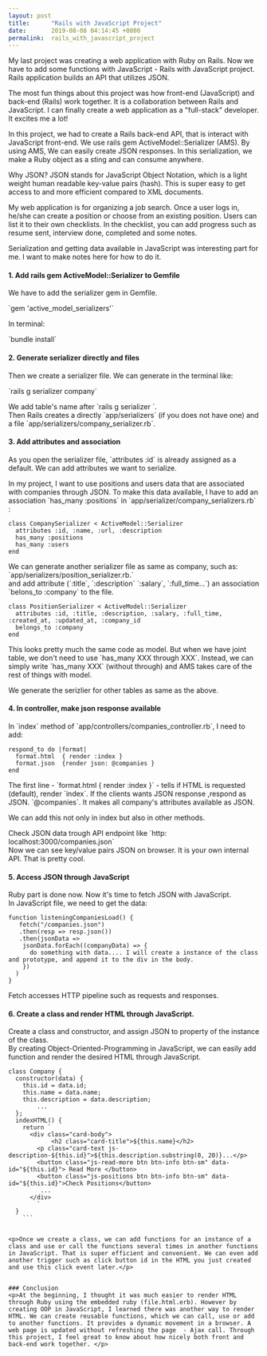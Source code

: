 ```yaml
---
layout: post
title:      "Rails with JavaScript Project"
date:       2019-08-08 04:14:45 +0000
permalink:  rails_with_javascript_project
---
```



My last project was creating a web application with Ruby on Rails. Now we have to add some functions with JavaScript  - Rails with JavaScript project. Rails application builds an API that utilizes JSON.

The most fun things about this project was how front-end (JavaScript) and back-end (Rails) work together. It is a collaboration between Rails and JavaScript. I can finally create a web application as a "full-stack" developer. It excites me a lot!

In this project, we had to create a Rails back-end API, that is interact with JavaScript front-end. We use rails gem ActiveModel::Serializer (AMS). By using AMS, We can easily create JSON responses. In this serialization, we make a Ruby object as a sting and can consume anywhere.

Why JSON? JSON stands for JavaScript Object Notation, which is a light weight human readable key-value pairs (hash). This is super easy to get access to and more efficient compared to XML documents.

My web application is for organizing a job search. Once a user logs in, he/she can create a position or choose from an existing position. Users can list it to their own checklists. In the checklist, you can add progress such as resume sent, interview done, completed and some notes.

Serialization and getting data available in JavaScript was interesting part for me. I want to make notes here for how to do it. 

#### 1. Add rails gem ActiveModel::Serializer to Gemfile
<p>We have to add the serializer gem in Gemfile.</p>
<p>`gem 'active_model_serializers'` </p>

<p>In terminal:</p> 
<p>`bundle install`</p>


#### 2. Generate serializer directly and files
<p>Then we create a serializer file. We can generate in the terminal like:</p>
`rails g serializer company`

<p>We add table's name after `rails g serializer <your table name>`.<br>
Then Rails creates a directly  `app/serializers` (if you does not have one) and a file `app/serializers/company_serializer.rb`. </p>

#### 3. Add attributes and association
<p>As you open the serializer file, `attributes :id` is already assigned as a default. We can add attributes we want to serialize.</p>

<p>In my project, I want to use positions and users data that are associated with companies through JSON. To make this data available, I have to add an association `has_many :positions` in `app/serializer/company_serializers.rb` :</p>


```
class CompanySerializer < ActiveModel::Serializer
  attributes :id, :name, :url, :description
  has_many :positions
  has_many :users
end
```


<p>We can generate another serializer file as same as company, such as: <br>
`app/serializers/position_serializer.rb.`  <br>
and add attribute (`:title`, `:description` `:salary`, `:full_time...`) an association `belons_to :company`  to the file.</p>

```
class PositionSerializer < ActiveModel::Serializer
  attributes :id, :title, :description, :salary, :full_time, :created_at, :updated_at, :company_id
  belongs_to :company
end
```	

<p>This looks pretty much the same code as model. But when we have joint table, we don't need to use  `has_many XXX through XXX`. Instead, we can simply write `has_many XXX` (without through) and AMS takes care of the rest of things with model. </p>

<p>We generate the serizlier for other tables as same as the above.</p>
 
#### 4. In controller,  make json response available
<p>In `index` method of `app/controllers/companies_controller.rb`, I need to add:</p>

```
respond_to do |format|
  format.html  { render :index }
  format.json  {render json: @companies }
end
```

<p>The first line - `format.html  { render :index }` - tells if HTML is requested (default), render `index`. If the clients wants JSON response ,respond as JSON. `@companies`. It makes all company's attributes available as JSON.</p>

<p>We can add this not only in index but also in other methods.</p>

<p>Check JSON data trough API endpoint like `http: localhost:3000/companies.json`<br>
Now we can see key/value pairs JSON on browser. It is your own internal API. That is pretty cool.</p>

#### 5. Access JSON through JavaScript
<p>Ruby part is done now. Now it's time to fetch JSON with JavaScript.<br>
In JavaScript file, we need to get the data:</p>

```
function listeningCompaniesLoad() {
   fetch("/companies.json")
   .then(resp => resp.json())
   .then(jsonData =>
    jsonData.forEach((companyData) => {
      do something with data.... I will create a instance of the class and prototype, and append it to the div in the body.
    })
  )
}
```

<p>Fetch accesses HTTP pipeline such as requests and responses.</p>


#### 6. Create a class and render HTML through JavaScript. 
<p>Create a class and constructor, and assign JSON to property of the instance of the class.<br>
By creating Object-Oriented-Programming in JavaScript, we can easily add function and render the desired HTML through JavaScript. </p>

```
class Company {
  constructor(data) {
    this.id = data.id;
    this.name = data.name;
    this.description = data.description;
		...
  };
  indexHTML() {
    return `
      <div class="card-body">
		    <h2 class="card-title">${this.name}</h2>
        <p class="card-text js-description-${this.id}">${this.description.substring(0, 20)}...</p>
        <button class="js-read-more btn btn-info btn-sm" data-id="${this.id}"> Read More </button>
        <button class="js-positions btn btn-info btn-sm" data-id="${this.id}">Check Positions</button>
         ...
      </div>
		`
  }
	```
	

<p>Once we create a class, we can add functions for an instance of a class and use or call the functions several times in another functions in JavaScript. That is super efficient and convenient. We can even add another trigger such as click button id in the HTML you just created and use this click event later.</p>
		
		
### Conclusion
<p>At the beginning, I thought it was much easier to render HTML through Ruby using the embedded ruby (file.html.erb). However by creating OOP in JavaScript, I learned there was another way to render HTML. We can create reusable functions, which we can call, use or add to another functions. It provides a dynamic movement in a browser. A web page is updated without refreshing the page  - Ajax call. Through this project, I feel great to know about how nicely both front and back-end work together. </p>









